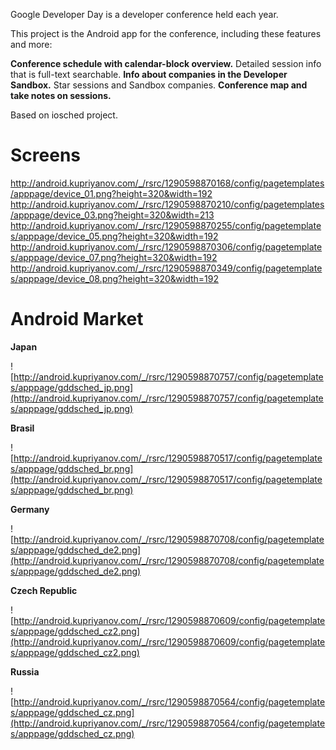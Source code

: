 Google Developer Day is a developer conference held each year.


This project is the Android app for the conference, including these features and more:

**Conference schedule with calendar-block overview.** Detailed session info that is full-text searchable.
**Info about companies in the Developer Sandbox.** Star sessions and Sandbox companies.
**Conference map and take notes on sessions.**

Based on iosched project.

# Screens #
http://android.kupriyanov.com/_/rsrc/1290598870168/config/pagetemplates/apppage/device_01.png?height=320&width=192
http://android.kupriyanov.com/_/rsrc/1290598870210/config/pagetemplates/apppage/device_03.png?height=320&width=213
http://android.kupriyanov.com/_/rsrc/1290598870255/config/pagetemplates/apppage/device_05.png?height=320&width=192
http://android.kupriyanov.com/_/rsrc/1290598870306/config/pagetemplates/apppage/device_07.png?height=320&width=192
http://android.kupriyanov.com/_/rsrc/1290598870349/config/pagetemplates/apppage/device_08.png?height=320&width=192


# Android Market #

**Japan**

![http://android.kupriyanov.com/_/rsrc/1290598870757/config/pagetemplates/apppage/gddsched_jp.png](http://android.kupriyanov.com/_/rsrc/1290598870757/config/pagetemplates/apppage/gddsched_jp.png)


**Brasil**

![http://android.kupriyanov.com/_/rsrc/1290598870517/config/pagetemplates/apppage/gddsched_br.png](http://android.kupriyanov.com/_/rsrc/1290598870517/config/pagetemplates/apppage/gddsched_br.png)


**Germany**

![http://android.kupriyanov.com/_/rsrc/1290598870708/config/pagetemplates/apppage/gddsched_de2.png](http://android.kupriyanov.com/_/rsrc/1290598870708/config/pagetemplates/apppage/gddsched_de2.png)


**Czech Republic**

![http://android.kupriyanov.com/_/rsrc/1290598870609/config/pagetemplates/apppage/gddsched_cz2.png](http://android.kupriyanov.com/_/rsrc/1290598870609/config/pagetemplates/apppage/gddsched_cz2.png)


**Russia**

![http://android.kupriyanov.com/_/rsrc/1290598870564/config/pagetemplates/apppage/gddsched_cz.png](http://android.kupriyanov.com/_/rsrc/1290598870564/config/pagetemplates/apppage/gddsched_cz.png)